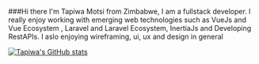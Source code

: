 ###Hi there
I'm Tapiwa Motsi from Zimbabwe, I am a fullstack developer. l really enjoy working with emerging web technologies such as VueJs and Vue Ecosystem , Laravel and Laravel Ecosystem, InertiaJs and Developing RestAPIs. I aslo enjoying wireframing, ui, ux and design in general

[![Tapiwa's GitHub stats](https://github-readme-stats.vercel.app/api?username=tapiwa-1)](https://github.com/anuraghazra/github-readme-stats)
